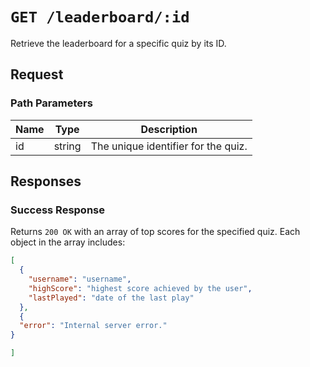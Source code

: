 # `GET /leaderboard/:id`

Retrieve the leaderboard for a specific quiz by its ID.

## Request

### Path Parameters

| Name | Type   | Description           |
|------|--------|-----------------------|
| id   | string | The unique identifier for the quiz. |

## Responses

### Success Response

Returns `200 OK` with an array of top scores for the specified quiz. Each object in the array includes:

```json
[
  {
    "username": "username",
    "highScore": "highest score achieved by the user",
    "lastPlayed": "date of the last play"
  },
  {
  "error": "Internal server error."
}

]
